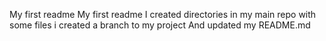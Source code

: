 My first readme
My first readme I created directories in my main repo with some files i created a branch to my project And updated my README.md
